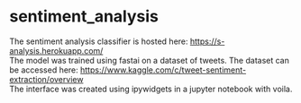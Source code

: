 # sentiment_analysis
The sentiment analysis classifier is hosted here: https://s-analysis.herokuapp.com/ \
The model was trained using fastai on a dataset of tweets. The dataset can be accessed here: https://www.kaggle.com/c/tweet-sentiment-extraction/overview \
The interface was created using ipywidgets in a jupyter notebook with voila.
